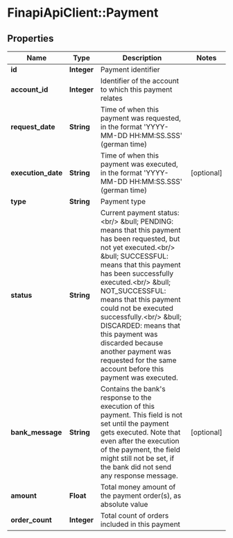 # FinapiApiClient::Payment

## Properties
Name | Type | Description | Notes
------------ | ------------- | ------------- | -------------
**id** | **Integer** | Payment identifier | 
**account_id** | **Integer** | Identifier of the account to which this payment relates | 
**request_date** | **String** | Time of when this payment was requested, in the format &#39;YYYY-MM-DD HH:MM:SS.SSS&#39; (german time) | 
**execution_date** | **String** | Time of when this payment was executed, in the format &#39;YYYY-MM-DD HH:MM:SS.SSS&#39; (german time) | [optional] 
**type** | **String** | Payment type | 
**status** | **String** | Current payment status:&lt;br/&gt; &amp;bull; PENDING: means that this payment has been requested, but not yet executed.&lt;br/&gt; &amp;bull; SUCCESSFUL: means that this payment has been successfully executed.&lt;br/&gt; &amp;bull; NOT_SUCCESSFUL: means that this payment could not be executed successfully.&lt;br/&gt; &amp;bull; DISCARDED: means that this payment was discarded because another payment was requested for the same account before this payment was executed. | 
**bank_message** | **String** | Contains the bank&#39;s response to the execution of this payment. This field is not set until the payment gets executed. Note that even after the execution of the payment, the field might still not be set, if the bank did not send any response message. | [optional] 
**amount** | **Float** | Total money amount of the payment order(s), as absolute value | 
**order_count** | **Integer** | Total count of orders included in this payment | 


